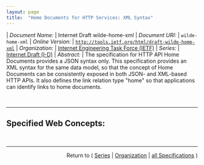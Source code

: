 ```yaml
---
layout: page
title:  "Home Documents for HTTP Services: XML Syntax"
---
```


| *Document Name:* | Internet Draft wilde-home-xml
| *Document URI:* | `wilde-home-xml`
| *Online Version:* | [`http://tools.ietf.org/html/draft-wilde-home-xml`](http://tools.ietf.org/html/draft-wilde-home-xml)
| *Organization:* | [Internet Engineering Task Force (IETF)](..  "List of specification series by this organization")
| *Series:* | [Internet Draft (I-D)](.  "List of specifications in this series")
| *Abstract:* | The specification for HTTP API Home Documents provides a JSON syntax only. This specification provides an XML syntax for the same data model, so that the concept of Home Documents can be consistently exposed in both JSON- and XML-based HTTP APIs. It also defines the link relation type "home" so that applications can identify links to home documents.

<br/>
<hr/>

## Specified Web Concepts:



<br/>
<hr/>

<p style="text-align: right">Return to ( <a href="./">Series</a> | <a href="../">Organization</a> | <a href="../../">all Specifications</a> )</p>